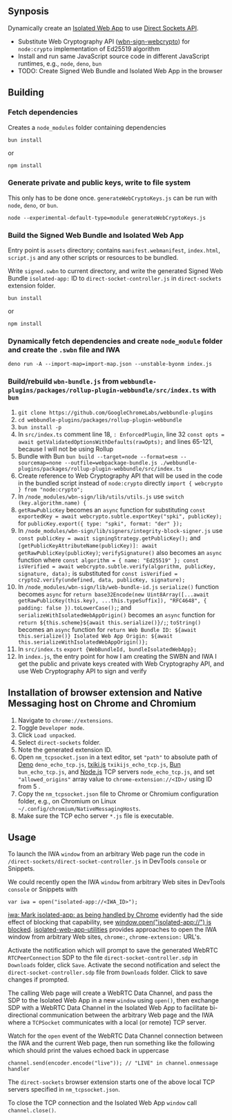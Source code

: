 ## Synposis

Dynamically create an [Isolated Web App](https://github.com/WICG/isolated-web-apps/blob/main/README.md) to use [Direct Sockets API](https://wicg.github.io/direct-sockets/).

- Substitute Web Cryptography API ([wbn-sign-webcrypto](https://github.com/guest271314/wbn-sign-webcrypto)) for `node:crypto` implementation of Ed25519 algorithm 
- Install and run same JavaScript source code in different JavaScript runtimes, e.g., `node`, `deno`, `bun`
- TODO: Create Signed Web Bundle and Isolated Web App in the browser

## Building

### Fetch dependencies

Creates a `node_modules` folder containing dependencies

```
bun install
```

or 

```
npm install
```

### Generate private and public keys, write to file system 

This only has to be done once. `generateWebCryptoKeys.js` can be run with `node`, `deno`, or `bun`.

```
node --experimental-default-type=module generateWebCryptoKeys.js
```

### Build the Signed Web Bundle and Isolated Web App


Entry point is `assets` directory; contains `manifest.webmanifest`, `index.html`, `script.js` and any other scripts or resources to be bundled. 

Write `signed.swbn` to current directory, and write the generated Signed Web Bundle `isolated-app:` ID to `direct-socket-controller.js` in `direct-sockets` extension folder.

```
bun install
```

or 

```
npm install
```

### Dynamically fetch dependencies and create `node_module` folder and create the `.swbn` file and IWA

```
deno run -A --import-map=import-map.json --unstable-byonm index.js
```

### Build/rebuild `wbn-bundle.js` from `webbundle-plugins/packages/rollup-plugin-webbundle/src/index.ts` with `bun`


1. `git clone https://github.com/GoogleChromeLabs/webbundle-plugins`
2. `cd webbundle-plugins/packages/rollup-plugin-webbundle`
3. `bun install -p`
4. In `src/index.ts` comment line 18, `: EnforcedPlugin`, line 32 `const opts = await getValidatedOptionsWithDefaults(rawOpts);` and lines 65-121, because I will not be using Rollup
5. Bundle with Bun `bun build --target=node --format=esm --sourcemap=none --outfile=webpackage-bundle.js ./webbundle-plugins/packages/rollup-plugin-webbundle/src/index.ts`
6. Create reference to Web Cryptography API that will be used in the code in the bundled script instead of `node:crypto` directly `import { webcrypto } from "node:crypto";`
7. In `/node_modules/wbn-sign/lib/utils/utils.js` use `switch (key.algorithm.name) {`
8. `getRawPublicKey` becomes an `async` function for substituting `const exportedKey = await webcrypto.subtle.exportKey("spki", publicKey);` for `publicKey.export({ type: "spki", format: "der" });`
9. In `/node_modules/wbn-sign/lib/signers/integrity-block-signer.js` use `const publicKey = await signingStrategy.getPublicKey();` and `[getPublicKeyAttributeName(publicKey)]: await getRawPublicKey(publicKey)`; `verifySignature()` also becomes an `async` function where `const algorithm = { name: "Ed25519" }; const isVerified = await webcrypto.subtle.verify(algorithm, publicKey, signature, data);` is substituted for `const isVerified = crypto2.verify(undefined, data, publicKey, signature);`
10. In `/node_modules/wbn-sign/lib/web-bundle-id.js` `serialize()` function becomes `async` for `return base32Encode(new Uint8Array([...await getRawPublicKey(this.key), ...this.typeSuffix]), "RFC4648", { padding: false }).toLowerCase();`; and `serializeWithIsolatedWebAppOrigin()` becomes an `async` function for `return ${this.scheme}${await this.serialize()}/;`; `toString()` becomes an `async` function for `return Web Bundle ID: ${await this.serialize()} Isolated Web App Origin: ${await this.serializeWithIsolatedWebAppOrigin()};`
11. In `src/index.ts` `export {WebBundleId, bundleIsolatedWebApp};`
12. In `index.js`, the entry point for how I am creating the SWBN and IWA I get the public and private keys created with Web Cryptography API, and use Web Cryptography API to sign and verify

## Installation of browser extension and Native Messaging host on Chrome and Chromium

1. Navigate to `chrome://extensions`.
2. Toggle `Developer mode`.
3. Click `Load unpacked`.
4. Select `direct-sockets` folder.
5. Note the generated extension ID.
6. Open `nm_tcpsocket.json` in a text editor, set `"path"` to absolute path of [Deno](https://github.com/denoland/deno) `deno_echo_tcp.js`, [txiki.js](https://github.com/saghul/txiki.js) `txikijs_echo_tcp.js`, [Bun](https://github.com/oven-sh/bun) `bun_echo_tcp.js`, and [Node.js](https://github.com/nodejs/node) TCP servers `node_echo_tcp.js`, and set `"allowed_origins"` array value to `chrome-extension://<ID>/` using ID from 5 . 
7. Copy the `nm_tcpsocket.json` file to Chrome or Chromium configuration folder, e.g., on Chromium on Linux `~/.config/chromium/NativeMessagingHosts`.
8. Make sure the TCP echo server `*.js` file is executable.

## Usage 
To launch the IWA `window` from an arbitrary Web page run the code in `/direct-sockets/direct-socket-controller.js` in DevTools `console` or Snippets.

We could recently open the IWA `window` from arbitrary Web sites in DevTools `console` or Snippets with 

```
var iwa = open("isolated-app://<IWA_ID>");
```

[iwa: Mark isolated-app: as being handled by Chrome](https://chromium-review.googlesource.com/c/chromium/src/+/5466063) evidently had the side effect of blocking that capability, see [window.open("isolated-app://<ID>") is blocked](https://issues.chromium.org/issues/339994757#comment6). [isolated-web-app-utilities](https://github.com/guest271314/isolated-web-app-utilities) provides approaches to open the IWA window from arbitrary Web sites, `chrome:`, `chrome-extension:` URL's.

Activate the notification which will prompt to save the generated WebRTC `RTCPeerConnection` SDP to the file `direct-socket-controller.sdp` in `Downloads` folder, click `Save`. Activate the second notification and select the `direct-socket-controller.sdp` file from `Downloads` folder. Click to save changes if prompted.

The calling Web page will create a WebRTC Data Channel, and pass the SDP to the Isolated Web App in a new `window` using `open()`, then exchange SDP with a WebRTC Data Channel in the Isolated Web App to facilitate bi-directional communication between the arbitrary Web page and the IWA where a `TCPSocket` communicates with a local (or remote) TCP server.

Watch for the `open` event of the WebRTC Data Channel connection between the IWA and the current Web page, then run something like the following which should print the values echoed back in uppercase


```
channel.send(encoder.encode("live")); // "LIVE" in channel.onmessage handler
```

The `direct-sockets` browser extension starts one of the above local TCP servers specified in `nm_tcpsocket.json`.

To close the TCP connection and the Isolated Web App `window` call `channel.close()`.

